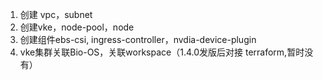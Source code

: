
1. 创建 vpc，subnet
2. 创建vke，node-pool，node
3. 创建组件ebs-csi, ingress-controller，nvdia-device-plugin
4. vke集群关联Bio-OS，关联workspace（1.4.0发版后对接 terraform,暂时没有）
